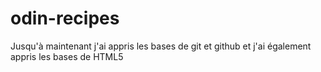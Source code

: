 # odin-recipes
Jusqu'à maintenant j'ai appris les bases de git et github et j'ai également appris les bases de HTML5